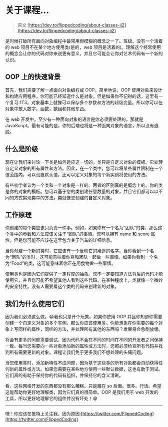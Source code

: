 # 关于课程...

> 原文:[https://dev.to/flippedcoding/about-classes-ii2](https://dev.to/flippedcoding/about-classes-ii2)

是时候打破所有面向对象编程中最常用但模糊的概念之一了。班级。没有一个活着的 web 项目不在某个地方使用类(是的，web 项目是活着的)。理解这个经常使用的概念会让你的代码对你来说更有意义，并且它可能会让你对艺术代码有一个新的认识。

## OOP 上的快速背景

首先，我们需要了解一点面向对象编程或 OOP。简单地说，OOP 使用对象来设计和构建应用程序。你可能已经知道什么是对象，但是如果你不记得的话，这里有一个复习:1T3。对象基本上就像可以保存多个参数和方法的超级变量。所以你可以在对象中放入数字，函数，数组和其他东西。

在 web 开发中，至少有一种面向对象的语言是你必须要处理的，那就是 JavaScript。最有可能的是，你的后端也将是一种面向对象的语言，所以没有逃脱。

## [](#what-a-class-is)什么是阶级

现在让我们来讨论一下类是如何适应这一切的。类只是自定义对象的模板。它处理自定义对象的所有属性和方法。因此，在一个类中，您可以将某些属性限制在一个值范围内，可以设置默认值，还可以定义对象的每个新实例将使用的方法。

有些初学者认为一个类和一个对象是一样的。两者的区别真的是概念上的。你的类是你的对象的模板。您可以基于您的类创建任意数量的对象，并且它们都可以以不同的方式实现类中的方法。类就像您创建的自定义对象。

## [](#how-it-works)工作原理

你创建的每个类应该只负责一件事。例如，如果你有一个名为“团队”的类，那么这个类中的参数和方法应该关注于“团队”的事情。您可以拥有 name 和 score 属性，但是您可能不应该在这里包含关于汽车的详细信息。

当你创建一个新的类时，它应该有一个反映它的用途的名字。当你看到一个名为“团队”的类时，这可能意味着你将和团队一起做一些事情。如果你看到一个名为“Food”的类，这可能意味着你正在用食物做一些事情。

使用类也是因为它们提供了一定程度的抽象。您不一定要知道方法背后的代码才能使用它，并且您可能不希望其他人看到这些代码。在某种程度上，类就像一个微妙的安全特性。没有人需要看这个类的代码来创建新的对象。

## [](#why-we-use-them)我们为什么使用它们

因为我们必须这么做。😂我也只是开个玩笑。如果你使用 OOP 并且你知道你需要创建一个自定义对象的多个实例，那么你应该使用类。你能想象在你需要的每个对象上写同样的属性，同样的方法，并处理所有其他的东西吗？发展将会急剧放缓。

将会有更多的问题需要调试，因为代码不会在不同的时间在不同的开发者之间保持一致。每当您需要向一些对象添加新的属性或方法时，您都必须检查所有代码并找到所有需要更新的对象。课程让我们免于更多我们不想处理的头痛问题。

当您使用类时，添加新特性不成问题，因为基于这些类的所有对象都会自动获得任何新的属性或方法。如果您需要在某些地方使用一些默认数据，这也有助于测试。它们真的有助于保持你的代码有组织，并保持它的含义清晰。

看，这些网络开发的东西都没有那么糟糕。只是藏在 so 后面。很多。行话。希望这能帮助你更好地理解类，因为它们真的很简单。OOP 是我们用于 web 开发的工具，所以更好地理解它的组件并没有坏处！😁

* * *

嘿！你应该在推特上关注我，因为原因:[https://twitter.com/FlippedCoding](https://twitter.com/FlippedCoding)